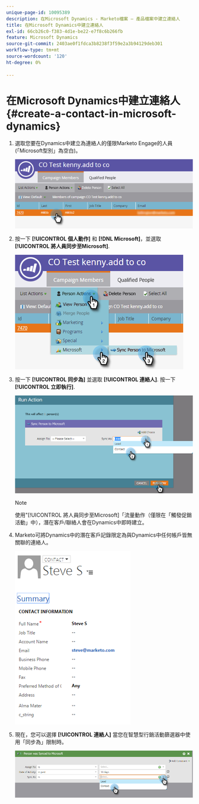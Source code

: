 ```yaml
---
unique-page-id: 10095389
description: 在Microsoft Dynamics - Marketo檔案 — 產品檔案中建立連絡人
title: 在Microsoft Dynamics中建立連絡人
exl-id: 66cb26c0-f383-4d1e-be22-e7f8c6b266fb
feature: Microsoft Dynamics
source-git-commit: 2403ae0f1fdca3b8238f3f59e2a3b94129deb301
workflow-type: tm+mt
source-wordcount: '120'
ht-degree: 0%

---
```


# 在Microsoft Dynamics中建立連絡人 {#create-a-contact-in-microsoft-dynamics}

1. 選取您要在Dynamics中建立為連絡人的僅限Marketo Engage的人員(「Microsoft型別」為空白)。

   ![](assets/one.png)

1. 按一下 **[!UICONTROL 個人動作]** 和 **[!DNL Microsoft]**，並選取 **[!UICONTROL 將人員同步至Microsoft]**.

   ![](assets/two.png)

1. 按一下 **[!UICONTROL 同步為]** 並選取 **[!UICONTROL 連絡人]**. 按一下 **[!UICONTROL 立即執行]**.

   ![](assets/three.png)

   >[!NOTE]
   >
   >使用&quot;[!UICONTROL 將人員同步至Microsoft]「流量動作（僅限在「觸發促銷活動」中），潛在客戶/聯絡人會在Dynamics中即時建立。

1. Marketo可將Dynamics中的潛在客戶記錄限定為與Dynamics中任何帳戶皆無關聯的連絡人。

   ![](assets/image2015-10-23-9-3a43-3a33.png)

1. 現在，您可以選擇 **[!UICONTROL 連絡人]** 當您在智慧型行銷活動篩選器中使用「同步為」限制時。

   ![](assets/five.png)
